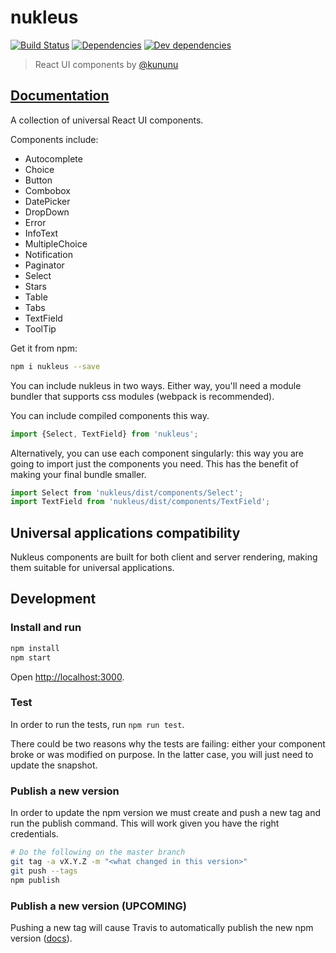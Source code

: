 # nukleus

[![Build Status](https://travis-ci.org/kununu/nukleus.svg?branch=master)](https://travis-ci.org/kununu/nukleus)
[![Dependencies](https://david-dm.org/kununu/nukleus/master/status.svg)](https://david-dm.org/kununu/nukleus/master)
[![Dev dependencies](https://david-dm.org/kununu/nukleus/master/dev-status.svg)](https://david-dm.org/kununu/nukleus/master)

> React UI components by [@kununu](https://github.com/kununu)

## [Documentation](https://kununu.github.io/nukleus)

A collection of universal React UI components.

Components include:

- Autocomplete
- Choice
- Button
- Combobox
- DatePicker
- DropDown
- Error
- InfoText
- MultipleChoice
- Notification
- Paginator
- Select
- Stars
- Table
- Tabs
- TextField
- ToolTip

Get it from npm:

```bash
npm i nukleus --save
```

You can include nukleus in two ways. Either way, you'll need a module bundler that supports css modules (webpack is recommended).

You can include compiled components this way.

```javascript
import {Select, TextField} from 'nukleus';
```

Alternatively, you can use each component singularly: this way you are going to import just the components you need. This has the benefit of making your final bundle smaller.

```javascript
import Select from 'nukleus/dist/components/Select';
import TextField from 'nukleus/dist/components/TextField';
```

## Universal applications compatibility

Nukleus components are built for both client and server rendering, making them suitable for universal applications.

## Development

### Install and run

```bash
npm install
npm start
```
Open [http://localhost:3000](http://localhost:3000).

### Test

In order to run the tests, run `npm run test`.

There could be two reasons why the tests are failing: either your component broke or was modified on purpose.
In the latter case, you will just need to update the snapshot.

### Publish a new version

In order to update the npm version we must create and push a new tag and run the publish command. This will work given you have the right credentials.

```bash
# Do the following on the master branch
git tag -a vX.Y.Z -m "<what changed in this version>"
git push --tags
npm publish
```

### Publish a new version (UPCOMING)

 Pushing a new tag will cause Travis to automatically publish the new npm version ([docs](https://docs.travis-ci.com/user/deployment/npm)).
